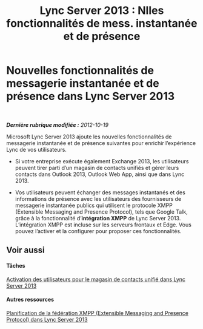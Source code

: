 ﻿---
title: "Lync Server 2013 : Nlles fonctionnalités de mess. instantanée et de présence"
TOCTitle: Nouvelles fonctionnalités de messagerie instantanée et de présence
ms:assetid: dd54b9ef-37cb-4b8e-9067-9fb80b48b1b0
ms:mtpsurl: https://technet.microsoft.com/fr-fr/library/JJ205322(v=OCS.15)
ms:contentKeyID: 49299049
ms.date: 05/20/2016
mtps_version: v=OCS.15
ms.translationtype: HT
---

# Nouvelles fonctionnalités de messagerie instantanée et de présence dans Lync Server 2013

 

_**Dernière rubrique modifiée :** 2012-10-19_

Microsoft Lync Server 2013 ajoute les nouvelles fonctionnalités de messagerie instantanée et de présence suivantes pour enrichir l’expérience Lync de vos utilisateurs.

  - Si votre entreprise exécute également Exchange 2013, les utilisateurs peuvent tirer parti d’un magasin de contacts unifiés et gérer leurs contacts dans Outlook 2013, Outlook Web App, ainsi que dans Lync 2013.

  - Vos utilisateurs peuvent échanger des messages instantanés et des informations de présence avec les utilisateurs des fournisseurs de messagerie instantanée publics qui utilisent le protocole XMPP (Extensible Messaging and Presence Protocol), tels que Google Talk, grâce à la fonctionnalité d’**intégration XMPP** de Lync Server 2013. L’intégration XMPP est incluse sur les serveurs frontaux et Edge. Vous pouvez l’activer et la configurer pour proposer ces fonctionnalités.

## Voir aussi

#### Tâches

[Activation des utilisateurs pour le magasin de contacts unifié dans Lync Server 2013](lync-server-2013-enable-users-for-unified-contact-store.md)  

#### Autres ressources

[Planification de la fédération XMPP (Extensible Messaging and Presence Protocol) dans Lync Server 2013](lync-server-2013-planning-for-extensible-messaging-and-presence-protocol-xmpp-federation.md)

